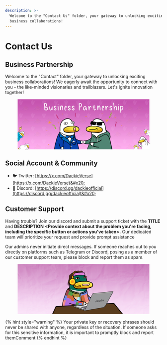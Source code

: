```yaml
---
description: >-
  Welcome to the "Contact Us" folder, your gateway to unlocking exciting
  business collaborations!
---
```


# Contact Us

## Business Partnership

Welcome to the "Contact" folder, your gateway to unlocking exciting business collaborations! We eagerly await the opportunity to connect with you - the like-minded visionaries and trailblazers. Let's ignite innovation together!

<figure><img src="../.gitbook/assets/image.png" alt=""><figcaption></figcaption></figure>

## Social Account & Community

* 🐦 Twitter: [https://x.com/DackieVerse](https://x.com/DackieVerse)&#x20;
* 🤖 Discord: [https://discord.gg/dackieofficial](https://discord.gg/dackieofficial)&#x20;

## Customer Support

Having trouble? Join our discord and submit a support ticket with the **TITLE** and **DESCRIPTION** **\<Provide context about the problem you're facing, including the specific button or actions you've taken>.** Our dedicated team will prioritize your request and provide prompt assistance

Our admins never initiate direct messages. If someone reaches out to you directly on platforms such as Telegram or Discord, posing as a member of our customer support team, please block and report them as spam.

<figure><img src="../.gitbook/assets/image (1).png" alt=""><figcaption></figcaption></figure>

{% hint style="warning" %}
Your private key or recovery phrases should never be shared with anyone, regardless of the situation. If someone asks for this sensitive information, it is important to promptly block and report themComment
{% endhint %}

